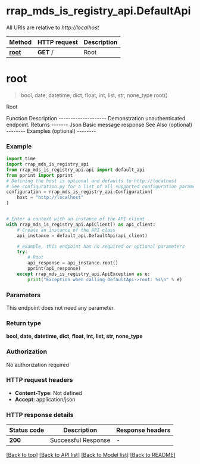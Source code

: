 # rrap_mds_is_registry_api.DefaultApi

All URIs are relative to *http://localhost*

Method | HTTP request | Description
------------- | ------------- | -------------
[**root**](DefaultApi.md#root) | **GET** / | Root


# **root**
> bool, date, datetime, dict, float, int, list, str, none_type root()

Root

Function Description --------------------  Demonstration unauthenticated endpoint.   Returns ------- Json     Basic message response    See Also (optional) --------  Examples (optional) --------

### Example


```python
import time
import rrap_mds_is_registry_api
from rrap_mds_is_registry_api.api import default_api
from pprint import pprint
# Defining the host is optional and defaults to http://localhost
# See configuration.py for a list of all supported configuration parameters.
configuration = rrap_mds_is_registry_api.Configuration(
    host = "http://localhost"
)


# Enter a context with an instance of the API client
with rrap_mds_is_registry_api.ApiClient() as api_client:
    # Create an instance of the API class
    api_instance = default_api.DefaultApi(api_client)

    # example, this endpoint has no required or optional parameters
    try:
        # Root
        api_response = api_instance.root()
        pprint(api_response)
    except rrap_mds_is_registry_api.ApiException as e:
        print("Exception when calling DefaultApi->root: %s\n" % e)
```


### Parameters
This endpoint does not need any parameter.

### Return type

**bool, date, datetime, dict, float, int, list, str, none_type**

### Authorization

No authorization required

### HTTP request headers

 - **Content-Type**: Not defined
 - **Accept**: application/json


### HTTP response details

| Status code | Description | Response headers |
|-------------|-------------|------------------|
**200** | Successful Response |  -  |

[[Back to top]](#) [[Back to API list]](../README.md#documentation-for-api-endpoints) [[Back to Model list]](../README.md#documentation-for-models) [[Back to README]](../README.md)

